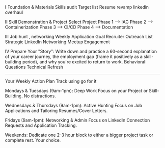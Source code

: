 I Foundation & Materials
Skills audit
Target list
Resume revamp
linkedin overhaul

II Skill Demonstration & Project 
Select Project 
Phase 1 --> IAC
Phase 2 --> Containerization
Phase 3 --> CI/CD
Phase 4 --> Documentation

III Job hunt , networking
Weekly Application Goal
Recruiter Outreach List
Strategic LinkedIn Networking
Meetup Engagement

IV
Prepare Your "Story": Write down and practice a 60-second explanation of your career journey, the employment gap (frame it positively as a skill-building period), and why you're excited to return to work.
Behavioral Questions
Technical Refresh


---

Your Weekly Action Plan
Track using go for it

Mondays & Tuesdays (9am-1pm): Deep Work
Focus on your Project or Skill-Building. No distractions.

Wednesdays & Thursdays (9am-1pm): Active Hunting
Focus on Job Applications and Tailoring Resumes/Cover Letters.

Fridays (9am-1pm): Networking & Admin
Focus on LinkedIn Connection Requests and Application Tracking.

Weekends:
Dedicate one 2-3 hour block to either a bigger project task or complete rest. Your choice.

